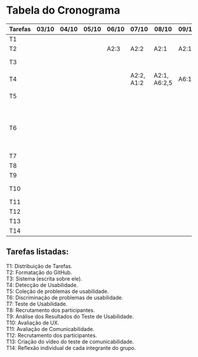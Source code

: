 # Tabela do Cronograma
| Tarefas | 03/10 | 04/10 | 05/10 | 06/10 | 07/10 | 08/10 | 09/10 | 10/10 | 11/10 | 12/10 | 13/10 | 14/10 | 15/10 | 16/10 |
|---------|-------|-------|-------|-------|-------|-------|-------|-------|-------|-------|-------|-------|-------|-------|
|   T1    |       |       |       |       |       |       |       |       |       |       |       |       |       |       |
|   T2    |       |       |       |A2:3   |A2:2   |A2:1   |A2:1   |       |       |A2:2   |A2:5   |       |       |       |
|   T3    |       |       |       |       |       |       |       |       |       |       |      |A2:3, A6:1|       |       |
|   T4    |       |       |       |   |A2:2, A1:2|A2:1, A6:2,5|A6:1 |        |   A4: 1, A1: 1  |       |       |       |       |       |
|   T5    |       |       |       |       |       |       |       |       |       |       |A2, A3: 2 |       |       |       |
|   T6    |       |       |       |       |       |       |       |       |       |       |       |       |A1, A2, A3, A4, A5, A6: 2      |    A6: 1,5  |
|   T7    |       |       |       |       |       |       |       |       |A6:4    | A6:3       |       |       |       |       |
|   T8    |       |       |       |       |       |       |       |A6:2    |A6:1   |       |       |       |       |       |
|   T9    |       |       |       |       |       |       |       |       |A6:8   | A6:7      |       |       |       |       |
|   T10   |       |       |       |       |       |       |       | A1: 3 |A1: 4   |    A4: 2   |  A4: 3 |A4: 2 A6:1 |  A4: 2, A1: 3|       |
|   T11   |       |       |       |       |       |       |       |       |       |       |       |       |       |       |
|   T12   |       |       |       |       |       |       |       |       |       |       |       |       |       |       |
|   T13   |       |       |       |       |       |       |       |       |       |       |       |       |       |       |
|   T14   |       |       |       |       |       |       |       |       |       |       |  A1: 3| A6: 2 |       | A4: 2 |

## Tarefas listadas:
T1: Distribuição de Tarefas.<br/>
T2: Formatação do GitHub.<br/>
T3: Sistema (escrita sobre ele).<br/>
T4: Detecção de Usabilidade.<br/>
T5: Coleção de problemas de usabilidade.<br/>
T6: Discriminação de problemas de usabilidade.<br/>
T7: Teste de Usabilidade.<br/>
T8: Recrutamento dos participantes.<br/>
T9: Análise dos Resultados do Teste de Usabilidade.<br/>
T10: Avaliação de UX.<br/>
T11: Avaliação de Comunicabilidade.<br/>
T12: Recrutamento dos participantes.<br/>
T13: Criação do vídeo do teste de comunicabilidade.<br/>
T14: Reflexão individual de cada integrante do grupo.<br/>
